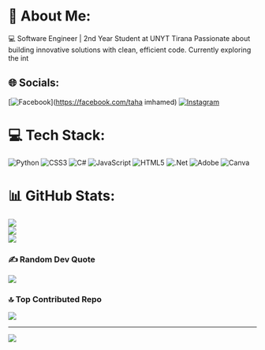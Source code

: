# 💫 About Me:
💻 Software Engineer | 2nd Year Student at UNYT Tirana Passionate about building innovative solutions with clean, efficient code. Currently exploring the int

## 🌐 Socials:
[![Facebook](https://img.shields.io/badge/Facebook-%231877F2.svg?logo=Facebook&logoColor=white)](https://facebook.com/taha imhamed) [![Instagram](https://img.shields.io/badge/Instagram-%23E4405F.svg?logo=Instagram&logoColor=white)](https://instagram.com/taha_imhamed)

# 💻 Tech Stack:
![Python](https://img.shields.io/badge/python-%2314354C.svg?style=for-the-badge&logo=python&logoColor=white) ![CSS3](https://img.shields.io/badge/css3-%231572B6.svg?style=for-the-badge&logo=css3&logoColor=white) ![C#](https://img.shields.io/badge/c%23-%23239120.svg?style=for-the-badge&logo=csharp&logoColor=white) ![JavaScript](https://img.shields.io/badge/javascript-%23323330.svg?style=for-the-badge&logo=javascript&logoColor=%23F7DF1E) ![HTML5](https://img.shields.io/badge/html5-%23E34F26.svg?style=for-the-badge&logo=html5&logoColor=white) ![.Net](https://img.shields.io/badge/.NET-5C2D91?style=for-the-badge&logo=.net&logoColor=white) ![Adobe](https://img.shields.io/badge/adobe-%23FF0000.svg?style=for-the-badge&logo=adobe&logoColor=white) ![Canva](https://img.shields.io/badge/Canva-%2300C4CC.svg?style=for-the-badge&logo=Canva&logoColor=white)

# 📊 GitHub Stats:
![](https://github-readme-stats.vercel.app/api?username=taha-imhamed&theme=dark&hide_border=false&include_all_commits=false&count_private=false)<br/>
![](https://github-readme-streak-stats.herokuapp.com/?user=taha-imhamed&theme=dark&hide_border=false)<br/>
![](https://github-readme-stats.vercel.app/api/top-langs/?username=taha-imhamed&theme=dark&hide_border=false&include_all_commits=false&count_private=false&layout=compact)

### ✍️ Random Dev Quote
![](https://quotes-github-readme.vercel.app/api?type=horizontal&theme=radical)

### 🔝 Top Contributed Repo
![](https://github-contributor-stats.vercel.app/api?username=taha-imhamed&limit=5&theme=dark&combine_all_yearly_contributions=true)

---
[![](https://visitcount.itsvg.in/api?id=taha-imhamed&icon=0&color=0)](https://visitcount.itsvg.in)

<!-- Proudly created with GPRM ( https://gprm.itsvg.in ) -->
